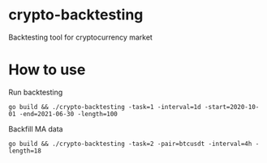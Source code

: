 # crypto-backtesting
Backtesting tool for cryptocurrency market

# How to use

Run backtesting

```
go build && ./crypto-backtesting -task=1 -interval=1d -start=2020-10-01 -end=2021-06-30 -length=100
```

Backfill MA data

```
go build && ./crypto-backtesting -task=2 -pair=btcusdt -interval=4h -length=18
```
